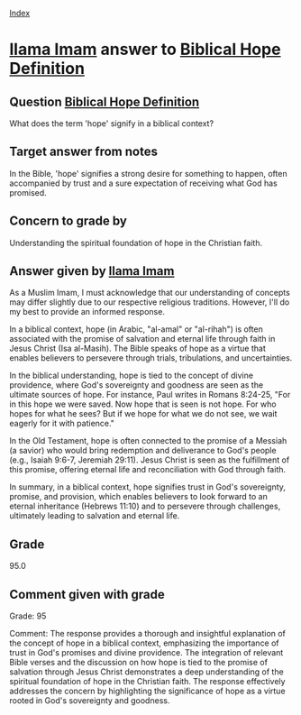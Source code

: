 
[Index](../../index.md)
# [llama Imam](../../answering_models/llama_Imam.md) answer to [Biblical Hope Definition](../../questions/Biblical_Hope_Definition.md)

## Question [Biblical Hope Definition](../../questions/Biblical_Hope_Definition.md)
What does the term 'hope' signify in a biblical context?

## Target answer from notes
In the Bible, 'hope' signifies a strong desire for something to happen, often accompanied by trust and a sure expectation of receiving what God has promised.

## Concern to grade by
Understanding the spiritual foundation of hope in the Christian faith.

## Answer given by [llama Imam](../../answering_models/llama_Imam.md)
As a Muslim Imam, I must acknowledge that our understanding of concepts may differ slightly due to our respective religious traditions. However, I'll do my best to provide an informed response.

In a biblical context, hope (in Arabic, "al-amal" or "al-rihah") is often associated with the promise of salvation and eternal life through faith in Jesus Christ (Isa al-Masih). The Bible speaks of hope as a virtue that enables believers to persevere through trials, tribulations, and uncertainties.

In the biblical understanding, hope is tied to the concept of divine providence, where God's sovereignty and goodness are seen as the ultimate sources of hope. For instance, Paul writes in Romans 8:24-25, "For in this hope we were saved. Now hope that is seen is not hope. For who hopes for what he sees? But if we hope for what we do not see, we wait eagerly for it with patience."

In the Old Testament, hope is often connected to the promise of a Messiah (a savior) who would bring redemption and deliverance to God's people (e.g., Isaiah 9:6-7, Jeremiah 29:11). Jesus Christ is seen as the fulfillment of this promise, offering eternal life and reconciliation with God through faith.

In summary, in a biblical context, hope signifies trust in God's sovereignty, promise, and provision, which enables believers to look forward to an eternal inheritance (Hebrews 11:10) and to persevere through challenges, ultimately leading to salvation and eternal life.

## Grade
95.0

## Comment given with grade
Grade: 95

Comment: The response provides a thorough and insightful explanation of the concept of hope in a biblical context, emphasizing the importance of trust in God's promises and divine providence. The integration of relevant Bible verses and the discussion on how hope is tied to the promise of salvation through Jesus Christ demonstrates a deep understanding of the spiritual foundation of hope in the Christian faith. The response effectively addresses the concern by highlighting the significance of hope as a virtue rooted in God's sovereignty and goodness.
